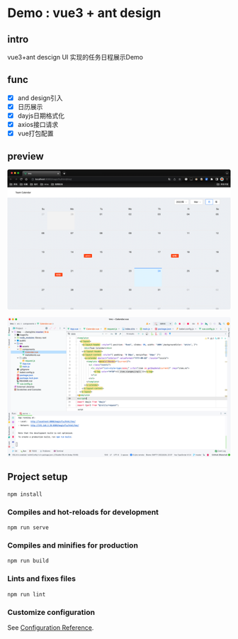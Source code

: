 # Demo : vue3 + ant design

## intro

vue3+ant descign UI 实现的任务日程展示Demo

## func

- [x] and design引入
- [x] 日历展示
- [x] dayjs日期格式化
- [x] axios接口请求
- [x] vue打包配置

## preview

![](./img/img01.png)

![](./img/img03.png)



## Project setup

```
npm install
```

### Compiles and hot-reloads for development
```
npm run serve
```

### Compiles and minifies for production
```
npm run build
```

### Lints and fixes files
```
npm run lint
```

### Customize configuration
See [Configuration Reference](https://cli.vuejs.org/config/).
